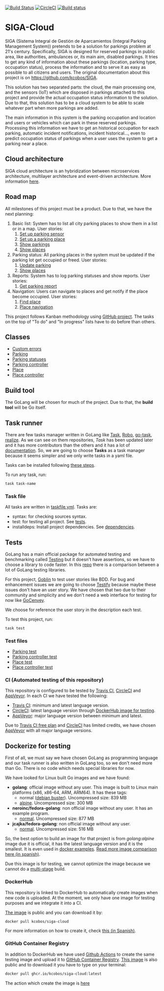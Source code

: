 [![Build Status](https://travis-ci.com/kcobos/SIGA-Cloud.svg?branch=main)](https://travis-ci.com/kcobos/SIGA-Cloud)
[![CircleCI](https://circleci.com/gh/kcobos/SIGA-Cloud.svg?style=svg)](https://circleci.com/gh/kcobos/SIGA-Cloud)
[![Build status](https://ci.appveyor.com/api/projects/status/fy9naye70jkeoxl6?svg=true)](https://ci.appveyor.com/project/kcobos/siga-cloud)

# SIGA-Cloud

SIGA (Sistema Integral de Gestión de Aparcamientos (Integral Parking Management System)) pretends to be a solution for parkings problem at 21's century. Specifically, SIGA is designed for reserved parkings in public area, like authorities, ambulances or, its main aim, disabled parkings. It tries to get any kind of information about these parkings (location, parking type, occupation status), process the information and to serve it as easy as possible to all citizens and users. The original documentation about this project is on <https://github.com/kcobos/SIGA>.

This solution has two separated parts: the cloud, the main processing one, and the sensors (IoT) which are disposed in parkings attached to this project and provide the actual occupation status information to the solution. Due to that, this solution has to be a cloud system to be able to scale whatever part when more parkings are added.

The main information in this system is the parking occupation and location and users or vehicles which can park in these reserved parkings. Processing this information we have to get an historical occupation for each parking, automatic incident notifications, incident historical..., even to predict occupation status of parkings when a user uses the system to get a parking near a place.

## Cloud architecture

SIGA cloud architecture is an hybridization between microservices architecture, multilayer architecture and event-driven architecture. More information [here](docs/architecture.md).

## Road map

All milestones of this project must be a product. Due to that, we have the next planning:

1. Basic list: System has to list all city parking places to show them in a list or in a map. User stories:
   1. [Set up parking sensor](https://github.com/kcobos/SIGA-Cloud/issues/2)
   2. [Set up a parking place](https://github.com/kcobos/SIGA-Cloud/issues/3)
   3. [Show parkings](https://github.com/kcobos/SIGA-Cloud/issues/16)
   4. [Show places](https://github.com/kcobos/SIGA-Cloud/issues/6)
2. Parking status: All parking places in the system must be updated if the parking lot get occupied or freed. User stories:
   1. [Update parking](https://github.com/kcobos/SIGA-Cloud/issues/7)
   2. [Show places](https://github.com/kcobos/SIGA-Cloud/issues/6)
3. Reports: System has to log parking statuses and show reports. User stories:
   1. [Get parking report](https://github.com/kcobos/SIGA-Cloud/issues/9)
4. Navigation: Users can navigate to places and get notify if the place become occupied. User stories:
   1. [Find place](https://github.com/kcobos/SIGA-Cloud/issues/15)
   2. [Place navigation](https://github.com/kcobos/SIGA-Cloud/issues/8)

This project follows Kanban methodology using [GitHub project](https://github.com/kcobos/SIGA-Cloud/projects/2). The tasks on the top of "To do" and "In progress" lists have to do before than others.

## Classes

- [Custom errors](internal/errors/errors.go)
- [Parking](internal/models/parking.go)
- [Parking statuses](internal/models/status.go)
- [Parking controller](internal/controllers/parkings.go)
- [Place](internal/models/place.go)
- [Place controller](internal/controllers/places.go)

## Build tool

The GoLang will be chosen for much of the project. Due to that, the **build tool** will be Go itself.

## Task runner

There are few tasks manager written in GoLang like [Task](https://github.com/go-task/task), [Robo](https://github.com/tj/robo), [go-task](https://github.com/leandroveronezi/go-task), [realize](https://github.com/oxequa/realize). As we can see on them repositories, *Task* has been updated later and it has more contributors than the others and it has a lot of [documentation](https://taskfile.dev). So, we are going to choose **Tasks** as a task manager because it seems simpler and we only write tasks in a yaml file.

Tasks can be installed following [these steps](https://taskfile.dev/#/installation?id=install-script).

To run any task, run:

```bash
task task-name
```

### Task file

All tasks are written in [taskfile.yml](./Taskfile.yml). Tasks are:

- syntax: for checking sources syntax.
- test: for testing all project. See [tests](#test-files).
- installdeps: Install project dependencies. See [dependencies](go.mod).

## Tests

GoLang has a main official package for automated testing and benchmarking called [Testing](https://golang.org/pkg/testing/) but it doesn't have assertions, so we have to choose a library to code faster. In this [repo](https://github.com/bmuschko/go-testing-frameworks) there is a comparison between a lot of GoLang testing libraries.

For this project, [Goblin](https://github.com/franela/goblin) to test user stories like BDD. For bug and  enhancement issues we are going to choose [Testify](https://github.com/stretchr/testify) because maybe these issues don't have an user story. We have chosen that two due to their community and simplicity and we don't need a web interface for testing for now like [GoCenvey](https://github.com/smartystreets/goconvey).

We choose for reference the user story in the description each test.

To test this project, run:

```bash
task test
```

### Test files

- [Parking test](internal/models/parking_test.go)
- [Parking controller test](internal/controllers/parkings_test.go)
- [Place test](internal/models/place_test.go)
- [Place controller test](internal/controllers/places_test.go)

### CI (Automated testing of this repository)

This repository is configured to be tested by [Travis CI](https://travis-ci.com/github/kcobos/SIGA-Cloud), [CircleCI](https://circleci.com/) and [AppVeyor](https://ci.appveyor.com/project/kcobos/siga-cloud). In each CI we have tested the following:

- [Travis CI](https://travis-ci.com/github/kcobos/SIGA-Cloud): minimum and latest language version.
- [CircleCI](https://circleci.com/): latest language version through [DockerHub image for testing](#dockerhub).
- [AppVeyor](https://ci.appveyor.com/project/kcobos/siga-cloud): major language version between minimum and latest.

Due to [Travis CI free plan](https://docs.travis-ci.com/user/billing-overview) and [CircleCI](https://circleci.com/pricing/) has limited credits, we have chosen [AppVeyor](https://ci.appveyor.com/project/kcobos/siga-cloud) with all major language versions.

## Dockerize for testing

First of all, we must say we have chosen GoLang as programming language and our task runner is also written in GoLang too, so we don't need more than Go. There is no code which needs special libraries for now.

We have looked for Linux built Go images and we have found:

- **golang**: official image without any user. This image is built to Linux main platforms (x86, x86-64, ARM, ARM64). It has these tags:
  - normal ([debian buster](https://github.com/docker-library/golang/blob/a7f393378d8566caf777ad2e6b9dc9d014875a88/1.15/buster/Dockerfile)). Uncompressed size: 839 MB
  - [alpine](https://github.com/docker-library/golang/blob/a7f393378d8566caf777ad2e6b9dc9d014875a88/1.15/alpine3.12/Dockerfile). Uncompressed size: 300 MB
- **neroinc/fedora-golang**: non official image without any user. It has an example program.
  - [normal](https://github.com/NeroINC/docker/blob/master/fedora-golang/Dockerfile). Uncompressed size: 877 MB
- **jcajka/fedora-golang**: non official image without any user.
  - [normal](https://github.com/jcajka/fedora-golang/blob/master/f25/Dockerfile). Uncompressed size: 516 MB

So, the best option to build an image for that project is from *golang:alpine* image due it is official, it has the latest language version and it is the smallest. It is even used in [docker examples](https://docs.docker.com/develop/develop-images/multistage-build/#use-multi-stage-builds). [Read more image comparison here (in spanish)](https://github.com/kcobos/Ejercicios-CC/blob/master/Tema3/Comparacion_imagenes.md).

Due this image is for testing, we cannot optimize the image because we cannot do a [multi-stage](https://docs.docker.com/develop/develop-images/multistage-build/#use-multi-stage-builds) build.

### DockerHub

This repository is linked to DockerHub to automatically create images when new code is uploaded. At the moment, we only have one image for testing purposes and we integrate it into a CI.

[The image](https://hub.docker.com/r/kcobos/siga-cloud) is public and you can download it by:

```bash
docker pull kcobos/siga-cloud
```

For more information on how to create it, check [this (in Spanish)](https://github.com/kcobos/Ejercicios-CC/blob/master/Tema3/configuracion_dockerhub.md).

### GitHub Container Registry

In addition to DockerHub we have used [Github Actions](https://github.com/features/actions) to create the same testing image and upload it to [GitHub Container Registry](https://ghcr.io/). [This image](https://github.com/users/kcobos/packages/container/package/siga-cloud) is also public and to download it you have to type on your terminal:

```bash
docker pull ghcr.io/kcobos/siga-cloud:latest
```

The action which create the image is [here](.github/workflows/ghcr_publish.yml)
